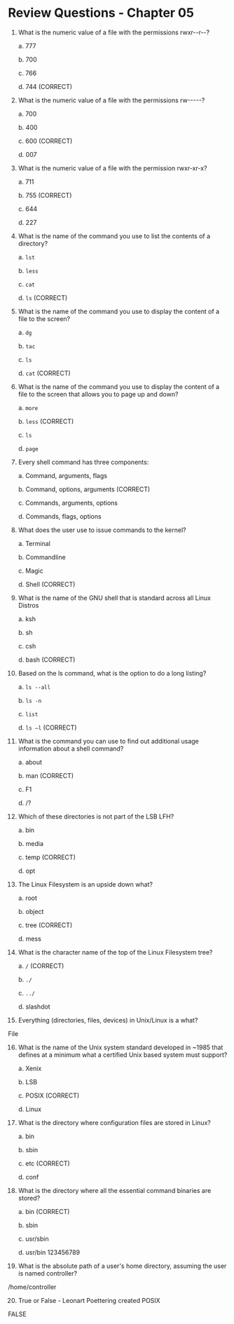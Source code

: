 # Review Questions - Chapter 05

1) What is the numeric value of a file with the permissions rwxr--r--?

    a. 777

    b. 700

    c. 766

    d. 744 (CORRECT)

2) What is the numeric value of a file with the permissions rw-----?

    a. 700

    b. 400

    c. 600 (CORRECT)

    d. 007

3) What is the numeric value of a file with the permission rwxr-xr-x?

    a. 711

    b. 755 (CORRECT)

    c. 644

    d. 227

4) What is the name of the command you use to list the contents of a directory?

    a. ```lst```

    b. ```less```

    c. ```cat```

    d. ```ls``` (CORRECT)

5) What is the name of the command you use to display the content of a file to the screen?

    a. ```dg```

    b. ```tac```

    c. ```ls```

    d. ```cat``` (CORRECT)

6) What is the name of the command you use to display the content of a file to the screen that allows you to page up and down?

    a. ```more```

    b. ```less``` (CORRECT)

    c. ```ls```

    d. ```page```

7) Every shell command has three components:

    a. Command, arguments, flags

    b. Command, options, arguments (CORRECT)

    c. Commands, arguments, options

    d. Commands, flags, options

8) What does the user use to issue commands to the kernel?

    a. Terminal

    b. Commandline

    c. Magic

    d. Shell (CORRECT)

9) What is the name of the GNU shell that is standard across all Linux Distros

    a. ksh

    b. sh

    c. csh

    d. bash (CORRECT)

10) Based on the ls command, what is the option to do a long listing?

    a. ```ls --all```

    b. ```ls -n```

    c. ```list```

    d. ```ls –l``` (CORRECT)

11) What is the command you can use to find out additional usage information about a shell command?

    a. about

    b. man (CORRECT)

    c. F1

    d. /?

12) Which of these directories is not part of the LSB LFH?

    a. bin

    b. media

    c. temp (CORRECT)

    d. opt

13) The Linux Filesystem is an upside down what?

    a. root

    b. object

    c. tree (CORRECT)

    d. mess

14) What is the character name of the top of the Linux Filesystem tree?

    a. ```/``` (CORRECT)

    b. ```./```

    c. ```../```

    d. slashdot

15) Everything (directories, files, devices) in Unix/Linux is a what?

File

16) What is the name of the Unix system standard developed in ~1985 that defines at a minimum what a certified Unix based system must support?

    a. Xenix

    b. LSB

    c. POSIX (CORRECT)

    d. Linux

17) What is the directory where configuration files are stored in Linux?

    a. bin

    b. sbin

    c. etc (CORRECT)

    d. conf

18) What is the directory where all the essential command binaries are stored?

    a. bin (CORRECT)

    b. sbin

    c. usr/sbin

    d. usr/bin
123456789

19) What is the absolute path of a user's home directory, assuming the user is named controller?

/home/controller

20) True or False - Leonart Poettering created POSIX

FALSE